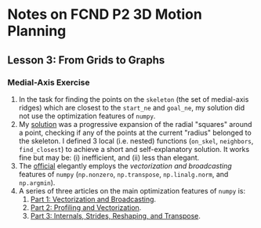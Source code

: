 # Notes on FCND P2 3D Motion Planning

## Lesson 3: From Grids to Graphs

### Medial-Axis Exercise

1. In the task for finding the points on the `skeleton` (the set of medial-axis ridges) which are closest to the `start_ne` and `goal_ne`, my solution did not use the optimization features of `numpy`.  
2. My [solution](notebooks/Medial-Axis.ipynb) was a progressive expansion of the radial "squares" around a point, checking if any of the points at the current "radius" belonged to the skeleton. I defined 3 local (i.e. nested) functions (`on_skel`, `neighbors`, `find_closest`) to achieve a short and self-explanatory solution. It works fine but may be: (i) inefficient, and (ii) less than elegant.    
3. The [official](notebooks/Medial-Axis-Solution.ipynb) elegantly employs the _vectorization and broadcasting_ features of `numpy` (`np.nonzero`, `np.transpose`, `np.linalg.norm`, and `np.argmin`).  
4. A series of three articles on the main optimization features of `numpy` is:
   1. [Part 1: Vectorization and Broadcasting](https://blog.paperspace.com/numpy-optimization-vectorization-and-broadcasting/).
   2. [Part 2: Profiling and Vectorization](https://blog.paperspace.com/numpy-optimization-vectorization-and-broadcasting/).
   3. [Part 3: Internals, Strides, Reshaping, and Transpose](https://blog.paperspace.com/numpy-optimization-vectorization-and-broadcasting/).

